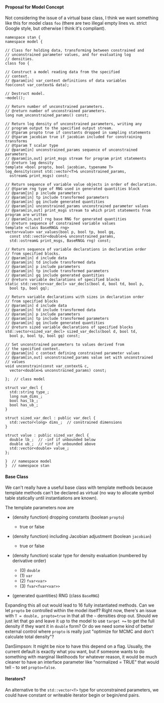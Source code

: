#### Proposal for Model Concept

Not considering the issue of a virtual base class, I think we want something like this for model class `foo` (there are two illegal empty lines vs. strict Google style, but otherwise I think it's compliant).

```
namespace stan {
namespace model {

// Class for holding data, transforming between constrained and
// unconstrained parameter values, and for evaluating log
// densities.
class foo {

// Construct a model reading data from the specified
// context.
// @param[in] var_context definitions of data variables
foo(const var_context& data);

// Destruct model.
~model();

// Return number of unconstrained parameters.
// @return number of unconstrained parameters.
long num_unconstrained_params() const;

// Return log density of unconstrained parameters, writing any
// program output to the specified output stream.
// @tparam propto true if constants dropped in sampling statements
// @tparam jacobian true if jacobian included for constraining transforms
// @tparam T scalar type
// @param[in] unconstrained_params sequence of unconstrained parameters
// @param[in,out] print_msgs stream for program print statements
// @return log density
template <bool propto, bool jacobian, typename T>
log_density(const std::vector<T>& unconstrained_params, 
  ostream& print_msgs) const;

// Return sequence of variable value objects in order of declaration.
// @tparam rng type of RNG used in generated quantities block
// @param[in] p include parameters
// @param[in] tp include transformed parameters
// @param[in] gq include generated quantities
// @param[in] unconstrained_params unconstrained parameter values
// @param[in,out] print_msgs stream to which print statements from program are written
// @param[in,out] rng base RNG for generated quantities
// @return sequence of constrained variable values
template <class BaseRNG& rng>
vector<value> var_values(bool p, bool tp, bool gq,
  const std::vector<double>& unconstrained_params,
  std::ostream& print_msgs, BaseRNG& rng) const;

// Return sequence of variable declarations in declaration order
// from specified blocks.
// @param[in] d include data
// @param[in] td include transformed data
// @param[in] p include parameters
// @param[in] tp include transformed parameters
// @param[in] gq include generated quantities
// @return variable declarations of specified blocks
static std::vector<var_decl> var_decls(bool d, bool td, bool p,
  bool tp, bool gq);

// Return variable declarations with sizes in declaration order
// from specified blocks
// @param[in] d include data
// @param[in] td include transformed data
// @param[in] p include parameters
// @param[in] tp include transformed parameters
// @param[in] gq include generated quantities
// @return sized variable declarations of specified blocks
std::vector<sized_var_decl> sized_var_decls(bool d, bool td,
  bool p, bool tp, bool gq) const;

// Set unconstrained parameters to values derived from
// the specified context.
// @param[in] c context defining constrained parameter values
// @param[in,out] unconstrained_params value set with unconstrained
// values
void unconstrain(const var_context& c,
  vector<double>& unconstrained_params) const;

};  // class model

struct var_decl {
  std::string type_;
  long num_dims_;
  bool has_lb_;
  bool has_ub_;
}

struct sized_var_decl : public var_decl {
  std::vector<long> dims_;  // constrained dimensions
}
  
struct value : public sized_var_decl {
  double lb_;  // -inf if unbounded below
  double ub_;  // +inf if unbounded above
  std::vector<double> value_;
};

}  // namespace model
}  // namespace stan
```

#### Base Class

We can't really have a useful base class with template methods because template methods can't be declared as virtual (no way to allocate symbol table statically until instantiations are known).

The template parameters now are

* (density function) dropping constants (boolean `propto`)
    - true or false

* (density function) including Jacobian adjustment (boolean `jacobian`)
    - true or false

* (density function) scalar type for density evaluation (numbered by derivative order)

    - (0) `double`
    - (1) `var`
    - (2) `fvar<var>`
    - (3) `fvar<fvar<var>>`

* (generated quantities) RNG (class `BaseRNG`)

Expanding this all out would lead to 16 fully instantiated methods.  Can we let `propto` be controlled within the model itself?  Right now, there's an issue with `T = double, propto=true` in that all the `~` densities drop out.  Should we just let that go and leave it up to the model to use `target +=` to get the full density if they want it in `double` form?  Or do we need some kind of better external control where `propto` is really just "optimize for MCMC and don't calculate total density"?

DanSimpson: It might be nice to have this depend on a flag. Usually, the current default is exactly what you want, but if someone wants to do something with marginal likelihoods for whatever reason, it would be much cleaner to have an interface parameter like "normalized = TRUE" that would tell `~` to set `propto=false`.
#### Iterators?

An alternative to the `std::vector<T>` type for unconstrained parameters, we could have constant or writeable iterator begin or begin/end pairs.